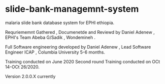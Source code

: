 # slide-bank-managemnt-system
malaria slide bank database system for EPHI ethiopia. 

Requriememnt Gathered , Documenetde and Reviewd by Daniel Adenew , EPHI's Team Abeba G/Sadik , Wondemineh .

Full Software engineering developed by Daniel Adenew , Lead Software Engineer ICAP , Columbia University 5-6 months.

Training conducted on June 2020 
Second round Training conducted on OCt 14-OCt 26/2020. 

Version 2.0.0.X currently

